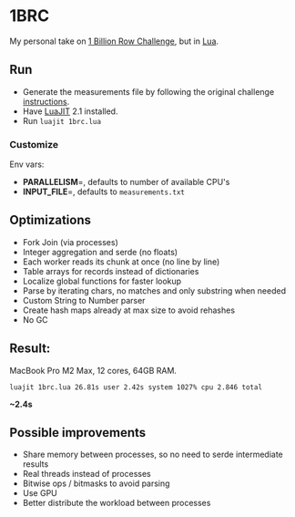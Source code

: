 # 1BRC

My personal take on [1 Billion Row Challenge](https://1brc.dev/), but in [Lua](https://www.lua.org/).

## Run

- Generate the measurements file by following the original challenge [instructions](https://github.com/gunnarmorling/1brc?tab=readme-ov-file#running-the-challenge).
- Have [LuaJIT](https://luajit.org/index.html) 2.1 installed.
- Run `luajit 1brc.lua`

### Customize

Env vars:

- **PARALLELISM**=<number>, defaults to number of available CPU's
- **INPUT_FILE**=<filepath>, defaults to `measurements.txt`

## Optimizations

- Fork Join (via processes)
- Integer aggregation and serde (no floats)
- Each worker reads its chunk at once (no line by line)
- Table arrays for records instead of dictionaries
- Localize global functions for faster lookup
- Parse by iterating chars, no matches and only substring when needed
- Custom String to Number parser
- Create hash maps already at max size to avoid rehashes
- No GC

## Result:

MacBook Pro M2 Max, 12 cores, 64GB RAM.

```
luajit 1brc.lua 26.81s user 2.42s system 1027% cpu 2.846 total
```

**~2.4s**


## Possible improvements

- Share memory between processes, so no need to serde intermediate results
- Real threads instead of processes
- Bitwise ops / bitmasks to avoid parsing
- Use GPU
- Better distribute the workload between processes

